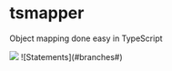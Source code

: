 # tsmapper

Object mapping done easy in TypeScript

<p>
    <img src="https://img.shields.io/github/workflow/status/smardev-inc/tsmapper/Continuous%20Integration" />
    ![Statements](#branches#)
</p>
